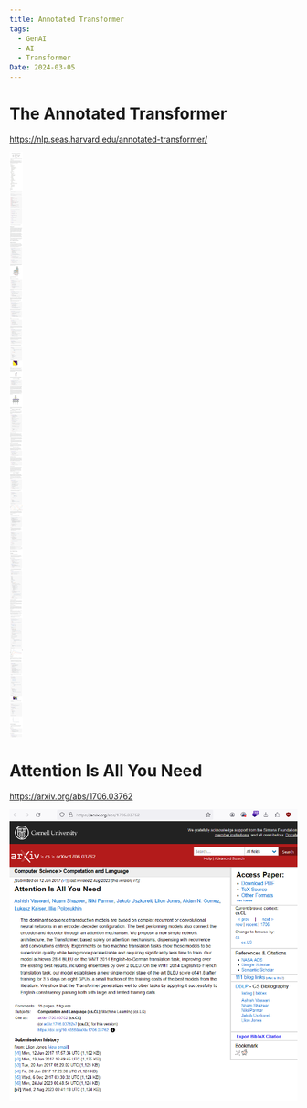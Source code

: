 ```yaml
---
title: Annotated Transformer
tags:
  - GenAI
  - AI
  - Transformer
Date: 2024-03-05
---
```


# The Annotated Transformer


https://nlp.seas.harvard.edu/annotated-transformer/

![](_asset/2024-02-25_attantiontransformer_image_1.png)

# Attention Is All You Need
https://arxiv.org/abs/1706.03762



![](_asset/2024-02-25_attantiontransformer_image_2.png)